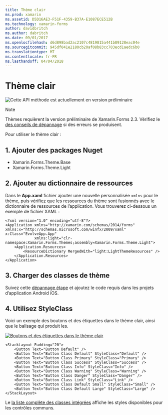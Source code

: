 ```yaml
---
title: Thème clair
ms.prod: xamarin
ms.assetid: D5D16AE3-F51F-4359-B37A-E1087ECE512B
ms.technology: xamarin-forms
author: davidbritch
ms.author: dabritch
ms.date: 09/01/2017
ms.openlocfilehash: d6d898bad2ac2107c4819815a441b89128eac04e
ms.sourcegitcommit: 945df041e2180cb20af08b83cc703ecd1aedc6b0
ms.translationtype: MT
ms.contentlocale: fr-FR
ms.lasthandoff: 04/04/2018
---
```

# <a name="light-theme"></a>Thème clair

![](~/media/shared/preview.png "Cette API méthode est actuellement en version préliminaire")

> [!NOTE]
> Thèmes requièrent la version préliminaire de Xamarin.Forms 2.3. Vérifiez le [des conseils de dépannage](~/xamarin-forms/user-interface/themes/index.md) si des erreurs se produisent.

Pour utiliser le thème clair :

## <a name="1-add-nuget-packages"></a>1. Ajouter des packages Nuget

* Xamarin.Forms.Theme.Base
* Xamarin.Forms.Theme.Light

## <a name="2-add-to-the-resource-dictionary"></a>2. Ajouter au dictionnaire de ressources

Dans le **App.xaml** fichier ajouter une nouvelle personnalisée `xmlns` pour le thème, puis vérifiez que les ressources du thème sont fusionnés avec le dictionnaire de ressources de l’application.
Vous trouverez ci-dessous un exemple de fichier XAML :

```xaml
<?xml version="1.0" encoding="utf-8"?>
<Application xmlns="http://xamarin.com/schemas/2014/forms" xmlns:x="http://schemas.microsoft.com/winfx/2009/xaml" x:Class="EvolveApp.App"
             xmlns:light="clr-namespace:Xamarin.Forms.Themes;assembly=Xamarin.Forms.Theme.Light">
    <Application.Resources>
        <ResourceDictionary MergedWith="light:LightThemeResources" />
    </Application.Resources>
</Application>
```

## <a name="3-load-theme-classes"></a>3. Charger des classes de thème

Suivez cette [dépannage étape](~/xamarin-forms/user-interface/themes/index.md) et ajoutez le code requis dans les projets d’application Android iOS.

## <a name="4-use-styleclass"></a>4. Utilisez StyleClass

Voici un exemple des boutons et des étiquettes dans le thème clair, ainsi que le balisage qui produit les.

[![](light-images/light-theme-sml.png "Boutons et des étiquettes dans le thème clair")](light-images/light-theme.png#lightbox "des boutons et des étiquettes dans le thème clair")

```xaml
<StackLayout Padding="20">
    <Button Text="Button Default" />
    <Button Text="Button Class Default" StyleClass="Default" />
    <Button Text="Button Class Primary" StyleClass="Primary" />
    <Button Text="Button Class Success" StyleClass="Success" />
    <Button Text="Button Class Info" StyleClass="Info" />
    <Button Text="Button Class Warning" StyleClass="Warning" />
    <Button Text="Button Class Danger" StyleClass="Danger" />
    <Button Text="Button Class Link" StyleClass="Link" />
    <Button Text="Button Class Default Small" StyleClass="Small" />
    <Button Text="Button Class Default Large" StyleClass="Large" />
</StackLayout>
```

Le [la liste complète des classes intégrées](~/xamarin-forms/user-interface/themes/index.md) affiche les styles disponibles pour les contrôles communs.

